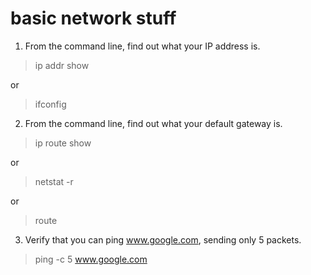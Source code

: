 # basic network stuff
1. From the command line, find out what your IP address is.

> ip addr show

or

> ifconfig

2. From the command line, find out what your default gateway is.

> ip route show

or

> netstat -r

or

> route

3. Verify that you can ping www.google.com, sending only 5 packets.

> ping -c 5 www.google.com
